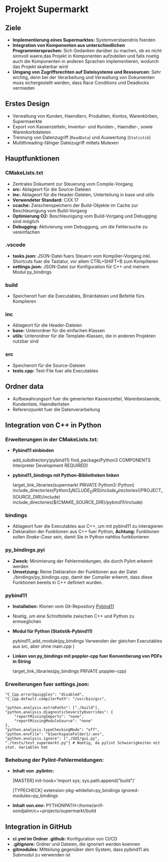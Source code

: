 # **Projekt Supermarkt**

## **Ziele**

- **Implementierung eines Supermarktes:** Systemverstaendnis foerden
- **Integration von Komponenten aus unterschiedlichen Programmiersprachen:** Sich Gedanken darüber zu machen,
ob es nicht sinnvoll waere,das Projekt in Komponenten aufzuteilen und falls noetig auch die Komponenten
in anderen Sprachen implementieren, wodurch das Projekt skalierbar wird
- **Umgang von Zugriffsrechten auf Dateisysteme und Ressourcen:** Sehr wichtig, denn bei der Verarbeitung
und Verwaltung von Dokumenten muss sichergestellt werden, dass Race Conditions und Deadlocks vermieden

## **Erstes Design**

- Verwaltung von Kunden, Haendlern, Produkten, Kontos, Warenkörben, Supermaerkte
- Export von Kassenzetteln, Inventur- und Kunden-, Haendler-, sowie Warenkorbdateien
- Trennung von Datenzugriff (`ReadData`) und Auswertung (`Statistik`)
- Multithreading-fähiger Dateizugriff mittels Mutexen

## **Hauptfunktionen**

### **CMakeLists.txt**

- Zentrales Dokument zur Steuerung vom Compile-Vorgang
- **src:** Ablageort für die Source-Dateien
- **inc:** Ablageort für die Header-Dateien, Unterteilung in base und utils
- **Verwendeter Standard:** CXX 17
- **ccache:** Zwischenspeichern der Build-Objekte im Cache zur Beschleunigung vom Build-Vorgang
- **Optimierung O2:** Beschleunigung vom Build-Vorgang und Debugging sind möglich
- **Debugging:** Aktivierung vom Debuggung, um die Fehlersuche zu vereinfachen

### **.vscode**

- **tasks.json:** JSON-Datei fuers Steuern vom Kompilier-Vorgang inkl. Shortcuts fuer die Tastatur,
vor allem CTRL+SHIFT+B zum Kompilieren
- **settings.json:** JSON-Datei zur Konfiguration für C++ und meinem Modul py_bindings

### **build**

- Speicherort fuer die Executables, Binärdateien und Befehle fürs Komplieren

### **inc**

- Ablageort für die Header-Dateien
- **base:** Unterordner für die einfachen Klassen
- **utils:** Unterordner für die Template-Klassen, die in anderen Projekten nutzbar sind

### **src**

- Speicherort für die Source-Dateien
- **tests.cpp:** Test-File fuer alle Executables

## Ordner data

- Aufbewahrungsort fuer die generierten Kassenzettel, Warenbestaende, Kundenliste, Haendlerlisten
- Referenzpunkt fuer die Datenverarbeitung

## **Integration von C++ in Python**

### **Erweiterungen in der CMakeLists.txt:**

- **Pybind11 einbinden**

    add_subdirectory(pybind11)
    find_package(Python3 COMPONENTS Interpreter Development REQUIRED)

- **pybind11_bindings mit Python-Bibliotheken linken**

    target_link_libraries(supermarkt PRIVATE Python3::Python)
    include_directories(${Python3_INCLUDE_DIRS})
    include_directories(${PROJECT_SOURCE_DIR}/include)
    include_directories(${CMAKE_SOURCE_DIR}/pybind11/include)

### **bindings**

- Ablageort fuer die Executables aus C++, um mit pybind11 zu interagieren
- Deklaration der Funktionen aus C++ fuer Python, **Achtung:** Funktionen sollen
*Snake-Case* sein, damit Sie in Python nahtlos funktionieren

### **py_bindings.pyi**

- **Zweck:** Minimierung der Fehlermeldungen, die durch Pylint erkennt werden
- **Umsetzung:** Reine Deklaration der Funktionen aus der Datei ./bindings/py_bindings.cpp,
damit der Compiler erkennt, dass diese Funktionen bereits in C++ definiert wurden.

### **pybind11**

- **Installation:** Klonen vom Git-Repository [Pybind11](https://github.com/pybind/pybind11.git)
- Noetig, um eine Schnittstelle zwischen C++ und Python zu ermoeglichen

- **Modul für Python (Statistik-Pybind11)**

    pybind11_add_module(py_bindings
        Verwenden der gleichen Executables aus src, aber ohne main.cpp
    )

- **Linken von py_bindings mit poppler-cpp fuer Konventierung von PDFs in String**

    target_link_libraries(py_bindings PRIVATE poppler-cpp)

### **Erweiterungen fuer settings.json:**

    "C_Cpp.errorSquiggles": "disabled",
    "C_Cpp.default.compilerPath": "/usr/bin/gcc",

    "python.analysis.extraPaths": ["./build"],
    "python.analysis.diagnosticSeverityOverrides": {
        "reportMissingImports": "none",
        "reportMissingModuleSource": "none"
    },
    "python.analysis.typeCheckingMode": "off",
    "python.envFile": "${workspaceFolder}/.env",
    "python.analysis.ignore": ["./GUI/gui.py", "./tests/test_supermarkt.py"] # Noetig, da pylint Schwierigkeiten mit stat. Variablen hat

### **Behebung der Pylint-Fehlermeldungen:**

- **Inhalt von .pylintrc:**

    [MASTER]
    init-hook='import sys; sys.path.append("build")'

    [TYPECHECK]
    extension-pkg-whitelist=py_bindings
    ignored-modules=py_bindings

- **Inhalt von.env:** PYTHONPATH=/home/arrif-sondjalim/c++projects/supermarkt/build

## **Integration in GitHub**

- **ci.yml im Ordner .github:** Konfiguration von CI/CD
- **.gitignore:** Ordner und Dateien, die ignoriert werden koennen
- **gitmodules:** Mitteilung gegenüber dem System, dass pybind11 als Submodul zu verwenden ist
